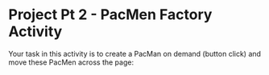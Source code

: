 # Project Pt 2 - PacMen Factory Activity
Your task in this activity is to create a PacMan on demand (button click) and move these PacMen across the page: